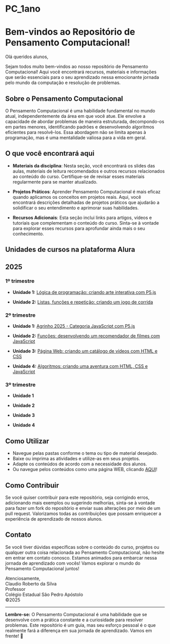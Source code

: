 # **PC_1ano**

# **Bem-vindos ao Repositório de Pensamento Computacional!**


Olá queridos alunos,

Sejam todos muito bem-vindos ao nosso repositório de Pensamento Computacional! Aqui você encontrará recursos, 
materiais e informações que serão essenciais para o seu aprendizado nessa emocionante jornada pelo mundo da computação 
e resolução de problemas.


## **Sobre o Pensamento Computacional**

O Pensamento Computacional é uma habilidade fundamental no mundo atual, independentemente da área em que você atue. 
Ele envolve a capacidade de abordar problemas de maneira estruturada, decompondo-os em partes menores, 
identificando padrões e desenvolvendo algoritmos eficientes para resolvê-los. Essa abordagem não se limita apenas 
à programação, mas é uma mentalidade valiosa para a vida em geral.


## O que você encontrará aqui

- **Materiais da disciplina**: Nesta seção, você encontrará os slides das aulas, materiais de leitura recomendados e 
outros recursos relacionados ao conteúdo do curso. Certifique-se de revisar esses materiais regularmente para se manter atualizado.

- **Projetos Práticos**: Aprender Pensamento Computacional é mais eficaz quando aplicamos os conceitos em projetos reais. 
Aqui, você encontrará descrições detalhadas de projetos práticos que ajudarão a solidificar o seu entendimento e aprimorar suas habilidades.

- **Recursos Adicionais**: Esta seção inclui links para artigos, vídeos e tutoriais que complementam o conteúdo do curso. 
Sinta-se à vontade para explorar esses recursos para aprofundar ainda mais o seu conhecimento.

## Unidades de cursos na plataforma Alura

## 2025
### 1º trimestre

- **Unidade 1:** <a href="https://cursos.alura.com.br/course/criando-arte-interativa-com-p5js" target="_blank" rel="noopener noreferrer">Lógica de programação: criando arte interativa com P5.js</a>
  
- **Unidade 2:** <a href="https://cursos.alura.com.br/course/lista-funcao-repeticao-jogo-corrida!" target="_blank" rel="noopener noreferrer">Listas, funções e repetição: criando um jogo de corrida</a>

### 2º trimestre

- **Unidade 1:** <a href="https://cursos.alura.com.br/course/agrinho-2025-javascript" target="_blank" rel="noopener noreferrer">Agrinho 2025 - Categoria JavaScript com P5.js</a>
  
- **Unidade 2:** <a href="https://cursos.alura.com.br/course/funcoes-recomendador-filmes-javascript" target="_blank" rel="noopener noreferrer">Funções: desenvolvendo um recomendador de filmes com JavaScript</a>

- **Unidade 3:** <a href="https://cursos.alura.com.br/course/pagina-web-catalogo-videos-html-css" target="_blank" rel="noopener noreferrer">Página Web: criando um catálogo de vídeos com HTML e CSS</a>
  
- **Unidade 4:** <a href="https://cursos.alura.com.br/course/algoritmos-criando-aventura-html-css-javascript" target="_blank" rel="noopener noreferrer">Algoritmos: criando uma aventura com HTML, CSS e JavaScript</a>

### 3º trimestre

- **Unidade 1**
  
- **Unidade 2**

- **Unidade 3**
  
- **Unidade 4**

## Como Utilizar

- Navegue pelas pastas conforme o tema ou tipo de material desejado.
- Baixe ou imprima as atividades e utilize-as em seus projetos.
- Adapte os conteúdos de acordo com a necessidade dos alunos.
- Ou navegue pelos conteúdos como uma página WEB, clicando <a href="https://professorclaudiosilva.github.io/PC_1ano/" target="_blank" rel="noopener noreferrer">AQUI</a>!


## Como Contribuir

Se você quiser contribuir para este repositório, seja corrigindo erros, adicionando mais exemplos ou sugerindo melhorias, 
sinta-se à vontade para fazer um fork do repositório e enviar suas alterações por meio de um pull request. Valorizamos todas as contribuições 
que possam enriquecer a experiência de aprendizado de nossos alunos.


## Contato

Se você tiver dúvidas específicas sobre o conteúdo do curso, projetos ou qualquer outra coisa relacionada ao Pensamento Computacional, 
não hesite em entrar em contato conosco.
Estamos animados para embarcar nessa jornada de aprendizado com vocês!
Vamos explorar o mundo do Pensamento Computacional juntos!

Atenciosamente,<br>
Claudio Roberto da Silva<br>
Professor<br>
Colégio Estadual São Pedro Apóstolo<br>
&copy;2025

---

**Lembre-se:** O Pensamento Computacional é uma habilidade que se desenvolve com a prática constante e a curiosidade para resolver problemas. 
Este repositório é um guia, mas seu esforço pessoal é o que realmente fará a diferença em sua jornada de aprendizado. 
Vamos em frente! 🚀
